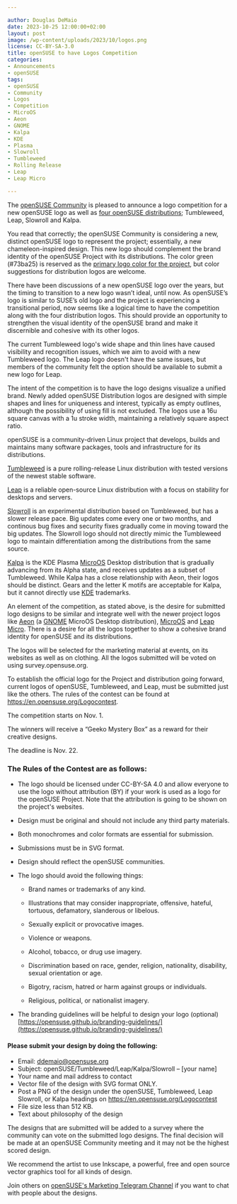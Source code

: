 ```yaml
---

author: Douglas DeMaio 
date: 2023-10-25 12:00:00+02:00
layout: post
image: /wp-content/uploads/2023/10/logos.png
license: CC-BY-SA-3.0
title: openSUSE to have Logos Competition 
categories:
- Announcements
- openSUSE
tags:
- openSUSE
- Community
- Logos
- Competition
- MicroOS
- Aeon
- GNOME
- Kalpa
- KDE
- Plasma
- Slowroll
- Tumbleweed
- Rolling Release
- Leap
- Leap Micro

---
```


The [openSUSE Community](https://www.opensuse.org/) is pleased to announce a logo competition for a new openSUSE logo as well as [four openSUSE distributions](https://get.opensuse.org/); Tumbleweed, Leap, Slowroll and Kalpa.

You read that correctly; the openSUSE Community is considering a new, distinct openSUSE logo to represent the project; essentially, a new chameleon-inspired design. This new logo should complement the brand identity of the openSUSE Project with its distributions. The color green (#73ba25) is reserved as the [primary logo color for the project](https://opensuse.github.io/branding-guidelines/), but color suggestions for distribution logos are welcome.

There have been discussions of a new openSUSE logo over the years, but the timing to transition to a new logo wasn’t ideal, until now. As openSUSE’s logo is similar to SUSE’s old logo and the project is experiencing a transitional period, now seems like a logical time to have the competition along with the four distribution logos. This should provide an opportunity to strengthen the visual identity of the openSUSE brand and make it discernible and cohesive with its other logos.

The current Tumbleweed logo's wide shape and thin lines have caused visibility and recognition issues, which we aim to avoid with a new Tumbleweed logo. The Leap logo doesn't have the same issues, but members of the community felt the option should be available to submit a new logo for Leap.

The intent of the competition is to have the logo designs visualize a unified brand. Newly added openSUSE Distribution logos are designed with simple shapes and lines for uniqueness and interest, typically as empty outlines, although the possibility of using fill is not excluded. The logos use a 16u square canvas with a 1u stroke width, maintaining a relatively square aspect ratio.

openSUSE is a community-driven Linux project that develops, builds and maintains many software packages, tools and infrastructure for its distributions.

[Tumbleweed](https://get.opensuse.org/tumbleweed/) is a pure rolling-release Linux distribution with tested versions of the newest stable software.

[Leap](https://get.opensuse.org/leap/) is a reliable open-source Linux distribution with a focus on stability for desktops and servers.

[Slowroll](https://en.opensuse.org/openSUSE:Slowroll) is an experimental distribution based on Tumbleweed, but has a slower release pace. Big updates come every one or two months, and continous bug fixes and security fixes gradually come in moving toward the big updates. The Slowroll logo should not directly mimic the Tumbleweed logo to maintain differentiation among the distributions from the same source.

[Kalpa](https://get.opensuse.org/microos/) is the KDE Plasma [MicroOS](https://get.opensuse.org/microos/) Desktop distribution that is gradually advancing from its Alpha state, and receives updates as a subset of Tumbleweed. While Kalpa has a close relationship with Aeon, their logos should be distinct. Gears and the letter K motifs are acceptable for Kalpa, but it cannot directly use [KDE](https://kde.org/) trademarks.

An element of the competition, as stated above, is the desire for submitted logo designs to be similar and integrate well with the newer project logos like [Aeon](https://get.opensuse.org/microos/) (a [GNOME](https://www.gnome.org/) MicroOS Desktop distribution), [MicroOS](https://get.opensuse.org/microos/) and [Leap Micro](https://get.opensuse.org/leapmicro/). There is a desire for all the logos together to show a cohesive brand identity for openSUSE and its distributions.

The logos will be selected for the marketing material at events, on its websites as well as on clothing. All the logos submitted will be voted on using survey.opensuse.org.

To establish the official logo for the Project and distribution going forward, current logos of openSUSE, Tumbleweed, and Leap, must be submitted just like the others. The rules of the contest can be found at <https://en.opensuse.org/Logocontest>.

The competition starts on Nov. 1.

The winners will receive a “Geeko Mystery Box” as a reward for their creative designs.

The deadline is Nov. 22. 

### The Rules of the Contest are as follows:

* The logo should be licensed under CC-BY-SA 4.0 and allow everyone to use the logo without attribution (BY) if your work is used as a logo for the openSUSE Project. Note that the attribution is going to be shown on the project's websites.
* Design must be original and should not include any third party materials.
* Both monochromes and color formats are essential for submission.
* Submissions must be in SVG format.
* Design should reflect the openSUSE communities.
* The logo should avoid the following things:
	
	- Brand names or trademarks of any kind.
	
	- Illustrations that may consider inappropriate, offensive, hateful, tortuous, defamatory, slanderous or libelous.

	- Sexually explicit or provocative images.
	
	- Violence or weapons.
	
	- Alcohol, tobacco, or drug use imagery.
	
	- Discrimination based on race, gender, religion, nationality, disability, sexual orientation or age.
	
	- Bigotry, racism, hatred or harm against groups or individuals.
	
	- Religious, political, or nationalist imagery.
	
* The branding guidelines will be helpful to design your logo (optional) [https://opensuse.github.io/branding-guidelines/](https://opensuse.github.io/branding-guidelines/)

#### Please submit your design by doing the following:

* Email: ddemaio@opensuse.org
* Subject: openSUSE/Tumbleweed/Leap/Kalpa/Slowroll – [your name]
* Your name and mail address to contact
* Vector file of the design with SVG format ONLY.
* Post a PNG of the design under the openSUSE, Tumbleweed, Leap Slowroll, or Kalpa headings on <https://en.opensuse.org/Logocontest>
* File size less than 512 KB.
* Text about philosophy of the design

The designs that are submitted will be added to a survey where the community can vote on the submitted logo designs. The final decision will be made at an openSUSE Community meeting and it may not be the highest scored design.

We recommend the artist to use Inkscape, a powerful, free and open source vector graphics tool for all kinds of design. 

Join others on [openSUSE's Marketing Telegram Channel](https://t.me/openSUSE_Marketing) if you want to chat with people about the designs.

<meta name="openSUSE, Community, competition, logo, vote, survey, Tumbleweed, Leap, Slowroll, Kalpa, Aeon, MicroOS, Leap Micro" content="HTML,CSS,XML,JavaScript">
